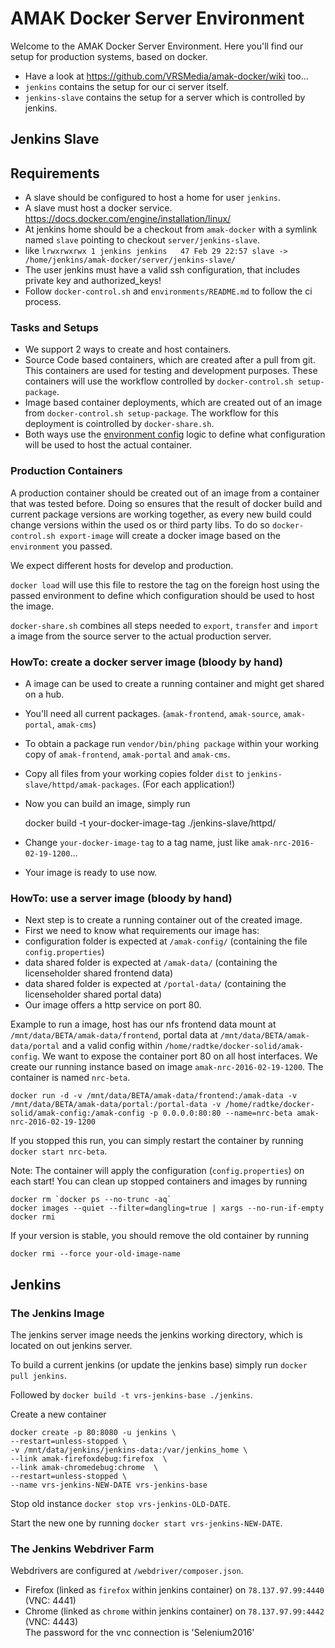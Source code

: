 # AMAK Docker Server Environment

Welcome to the AMAK Docker Server Environment. Here you'll find our setup for production systems, based on docker.

- Have a look at https://github.com/VRSMedia/amak-docker/wiki too...
- `jenkins` contains the setup for our ci server itself.
- `jenkins-slave` contains the setup for a server which is controlled by jenkins. 

## Jenkins Slave

## Requirements

- A slave should be configured to host a home for user `jenkins`.
- A slave must host a docker service. https://docs.docker.com/engine/installation/linux/
- At jenkins home should be a checkout from `amak-docker` with a symlink named `slave` pointing to checkout `server/jenkins-slave`.
 - like `lrwxrwxrwx 1 jenkins jenkins   47 Feb 29 22:57 slave -> /home/jenkins/amak-docker/server/jenkins-slave/`
- The user jenkins must have a valid ssh configuration, that includes private key and authorized_keys!
- Follow `docker-control.sh` and `environments/README.md` to follow the ci process. 

### Tasks and Setups

- We support 2 ways to create and host containers.
 - Source Code based containers, which are created after a pull from git. This containers are used for testing and development purposes. These containers will use the workflow controlled by `docker-control.sh setup-package`.
 - Image based container deployments, which are created out of an image from `docker-control.sh setup-package`. The workflow for this deployment is cointrolled by `docker-share.sh`.
- Both ways use the [environment config](jenkins-slave/environments/README.md) logic to define what configuration will be used to host the actual container.

### Production Containers

A production container should be created out of an image from a container that was tested before. 
Doing so ensures that the result of docker build and current package versions are working together, 
as every new build could change versions within the used os or third party libs.
To do so `docker-control.sh export-image` will create a docker image based on the `environment` you passed.

We expect different hosts for develop and production.

`docker load` will use this file to restore the tag on the foreign host using the passed environment to define which configuration should be used to host the image.

`docker-share.sh` combines all steps needed to `export`, `transfer` and `import` a image from the source server to the actual production server. 
   

### HowTo: create a docker server image (bloody by hand)

- A image can be used to create a running container and might get shared on a hub.
- You'll need all current packages. (`amak-frontend`, `amak-source`, `amak-portal`, `amak-cms`)
 - To obtain a package run `vendor/bin/phing package` within your working copy of `amak-frontend`, `amak-portal` and `amak-cms`.
 - Copy all files from your working copies folder `dist` to `jenkins-slave/httpd/amak-packages`. (For each application!)
- Now you can build an image, simply run


    docker build -t your-docker-image-tag ./jenkins-slave/httpd/


- Change `your-docker-image-tag` to a tag name, just like `amak-nrc-2016-02-19-1200`…
- Your image is ready to use now.

### HowTo: use a server image (bloody by hand)

- Next step is to create a running container out of the created image.
- First we need to know what requirements our image has:
 - configuration folder is expected at `/amak-config/` (containing the file `config.properties`)
 - data shared folder is expected at `/amak-data/` (containing the licenseholder shared frontend data)
 - data shared folder is expected at `/portal-data/` (containing the licenseholder shared portal data)
- Our image offers a http service on port 80.
 
Example to run a image, host has our nfs frontend data mount at `/mnt/data/BETA/amak-data/frontend`, portal data at `/mnt/data/BETA/amak-data/portal` and a valid config within `/home/radtke/docker-solid/amak-config`. 
We want to expose the container port 80 on all host interfaces. We create our running instance based on image `amak-nrc-2016-02-19-1200`.
The container is named `nrc-beta`.

    docker run -d -v /mnt/data/BETA/amak-data/frontend:/amak-data -v /mnt/data/BETA/amak-data/portal:/portal-data -v /home/radtke/docker-solid/amak-config:/amak-config -p 0.0.0.0:80:80 --name=nrc-beta amak-nrc-2016-02-19-1200

If you stopped this run, you can simply restart the container by running `docker start nrc-beta`.

Note: The container will apply the configuration (`config.properties`) on each start!
You can clean up stopped containers and images by running 

    docker rm `docker ps --no-trunc -aq`
    docker images --quiet --filter=dangling=true | xargs --no-run-if-empty docker rmi
    
If your version is stable, you should remove the old container by running

    docker rmi --force your-old-image-name

## Jenkins

### The Jenkins Image

The jenkins server image needs the jenkins working directory, which is located on out jenkins server.

To build a current jenkins (or update the jenkins base) simply run `docker pull jenkins`.

Followed by `docker build -t vrs-jenkins-base ./jenkins`. 

Create a new container 
```
docker create -p 80:8080 -u jenkins \
--restart=unless-stopped \
-v /mnt/data/jenkins/jenkins-data:/var/jenkins_home \
--link amak-firefoxdebug:firefox  \
--link amak-chromedebug:chrome  \
--restart=unless-stopped \
--name vrs-jenkins-NEW-DATE vrs-jenkins-base
```
Stop old instance `docker stop vrs-jenkins-OLD-DATE`. 

Start the new one by running `docker start vrs-jenkins-NEW-DATE`.

### The Jenkins Webdriver Farm

Webdrivers are configured at `/webdriver/composer.json`.

- Firefox (linked as `firefox` within jenkins container) on `78.137.97.99:4440` (VNC: 4441)
- Chrome (linked as `chrome` within jenkins container) on `78.137.97.99:4442` (VNC: 4443)     
    The password for the vnc connection is 'Selenium2016'
